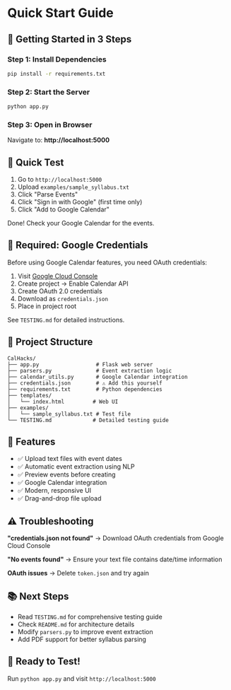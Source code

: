 # Quick Start Guide

## 🚀 Getting Started in 3 Steps

### Step 1: Install Dependencies

```bash
pip install -r requirements.txt
```

### Step 2: Start the Server

```bash
python app.py
```

### Step 3: Open in Browser

Navigate to: **http://localhost:5000**

## 📝 Quick Test

1. Go to `http://localhost:5000`
2. Upload `examples/sample_syllabus.txt`
3. Click "Parse Events"
4. Click "Sign in with Google" (first time only)
5. Click "Add to Google Calendar"

Done! Check your Google Calendar for the events.

## 🔑 Required: Google Credentials

Before using Google Calendar features, you need OAuth credentials:

1. Visit [Google Cloud Console](https://console.cloud.google.com/)
2. Create project → Enable Calendar API
3. Create OAuth 2.0 credentials
4. Download as `credentials.json`
5. Place in project root

See `TESTING.md` for detailed instructions.

## 📁 Project Structure

```
CalHacks/
├── app.py                  # Flask web server
├── parsers.py              # Event extraction logic
├── calendar_utils.py       # Google Calendar integration
├── credentials.json        # ⚠️ Add this yourself
├── requirements.txt        # Python dependencies
├── templates/
│   └── index.html         # Web UI
├── examples/
│   └── sample_syllabus.txt # Test file
└── TESTING.md             # Detailed testing guide
```

## 🎯 Features

- ✅ Upload text files with event dates
- ✅ Automatic event extraction using NLP
- ✅ Preview events before creating
- ✅ Google Calendar integration
- ✅ Modern, responsive UI
- ✅ Drag-and-drop file upload

## ⚠️ Troubleshooting

**"credentials.json not found"**
→ Download OAuth credentials from Google Cloud Console

**"No events found"**
→ Ensure your text file contains date/time information

**OAuth issues**
→ Delete `token.json` and try again

## 📚 Next Steps

- Read `TESTING.md` for comprehensive testing guide
- Check `README.md` for architecture details
- Modify `parsers.py` to improve event extraction
- Add PDF support for better syllabus parsing

## 🎉 Ready to Test!

Run `python app.py` and visit `http://localhost:5000`

